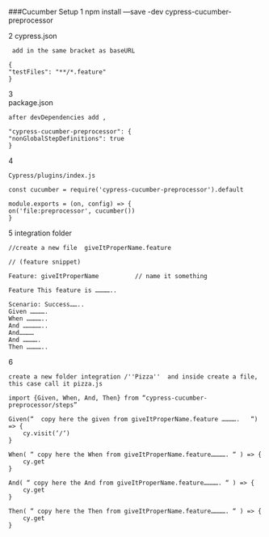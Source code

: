 ###Cucumber Setup
1
npm install —save -dev cypress-cucumber-preprocessor

2
cypress.json

     add in the same bracket as baseURL

    {
    "testFiles": "**/*.feature"
    }

3  
 package.json

    after devDependencies add ,

    "cypress-cucumber-preprocessor": {
    "nonGlobalStepDefinitions": true
    }

4

    Cypress/plugins/index.js

    const cucumber = require('cypress-cucumber-preprocessor').default

    module.exports = (on, config) => {
    on('file:preprocessor', cucumber())
    }

5
integration folder

    //create a new file  giveItProperName.feature

    // (feature snippet)

    Feature: giveItProperName          // name it something

    Feature This feature is …………..

    Scenario: Success……..
    Given ………….
    When …………..
    And ……………..
    And…………
    And ………….
    Then …………..

6

    create a new folder integration /''Pizza''  and inside create a file, this case call it pizza.js

    import {Given, When, And, Then} from “cypress-cucumber-preprocessor/steps”

    Given(“  copy here the given from giveItProperName.feature ………….   “) => {
        cy.visit(‘/‘)
    }

    When( “ copy here the When from giveItProperName.feature…………. “ ) => {
        cy.get
    }

    And( “ copy here the And from giveItProperName.feature…………. “ ) => {
        cy.get
    }

    Then( “ copy here the Then from giveItProperName.feature…………. “ ) => {
        cy.get
    }
